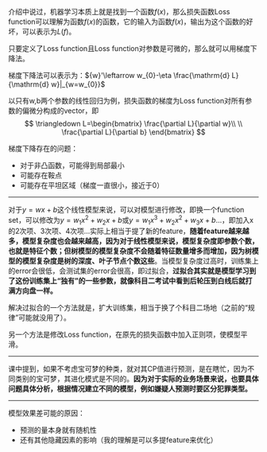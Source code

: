 介绍中说过，机器学习本质上就是找到一个函数$f(x)$，那么损失函数Loss function可以理解为函数$f(x)$的函数，它的输入为函数$f(x)$，输出为这个函数的好坏，可以表示为$L(f)$。

只要定义了Loss function且Loss function对参数是可微的，那么就可以用梯度下降法。

梯度下降法可以表示为：${w}'\leftarrow w_{0}-\eta \frac{\mathrm{d} L}{\mathrm{d} w}|_{w=w_{0}}$

以只有w,b两个参数的线性回归为例，损失函数的梯度为Loss function对所有参数的偏微分构成的vector，即
$$
\triangledown L=\begin{bmatrix}
\frac{\partial L}{\partial w}\\ 
\\
\frac{\partial L}{\partial b}
\end{bmatrix}
$$

梯度下降存在的问题：
- 对于非凸函数，可能得到局部最小
- 可能存在鞍点
- 可能存在平坦区域（梯度一直很小，接近于0）

---
对于$y=wx+b$这个线性模型来说，可以对模型进行修改，即换一个function set，可以修改为$y=w_1x^2+w_2x+b$或$y=w_1x^3+w_2x^2+w_3x+b$...，即加入x的2次项、3次项、4次项...实际上相当于提了新的feature，**随着feature越来越多，模型复杂度也会越来越高，因为对于线性模型来说，模型复杂度即参数个数，也就是特征个数；但树模型的模型复杂度不会随着特征数量增多而增加，因为树模型的模型复杂度是树的深度、叶子节点个数这些**。当模型复杂度过高时，训练集上的error会很低，会测试集的error会很高，即过拟合，**过拟合其实就是模型学习到了这份训练集上“独有”的一些参数，就像科目二考试中看到后轮压到白线后就打满方向盘一样。**

解决过拟合的一个方法就是，扩大训练集，相当于换了个科目二场地（之前的“规律”可能就没用了）。

另一个方法是修改Loss function，在原先的损失函数中加入正则项，使模型平滑。

---
课中提到，如果不考虑宝可梦的种类，就对其CP值进行预测，是在瞎忙，因为不同类别的宝可梦，其进化模式是不同的。**因为对于实际的业务场景来说，也要具体问题具体分析，根据情况建立不同的模型，例如嫌疑人预测时要区分犯罪类型。**

---
模型效果差可能的原因：
- 预测的量本身就有随机性
- 还有其他隐藏因素的影响（我的理解是可以多提feature来优化）